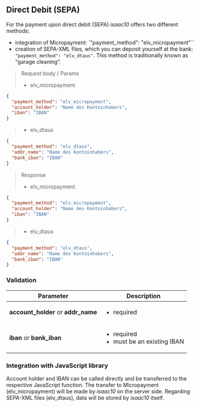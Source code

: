 ## Direct Debit (SEPA)

For the payment upon direct debit (SEPA) _isaac10_ offers two different methods:

* integration of Micropayment: `"payment_method": "elv_micropayment"``
* creation of SEPA-XML files, which you can deposit yourself at the bank: `"payment_method": "elv_dtaus"`. This method is traditionally known as "garage cleaning".


> Request body / Params
>
> - elv_micropayment

```json
{
  "payment_method": "elv_micropayment",
  "account_holder": "Name des Kontoinhabers",
  "iban": "IBAN"
}
```

> - elv_dtaus

```json
{
  "payment_method": "elv_dtaus",
  "addr_name": "Name des Kontoinhabers",
  "bank_iban": "IBAN"
}
```

> Response
>
> - elv_micropayment

```json
{
  "payment_method": "elv_micropayment",
  "account_holder": "Name des Kontoinhabers",
  "iban": "IBAN"
}
```

> - elv_dtaus

```json
{
  "payment_method": "elv_dtaus",
  "addr_name": "Name des Kontoinhabers",
  "bank_iban": "IBAN"
}
```


### Validation

Parameter | Description
----------|-------------
**account_holder** or **addr_name**  | <ul> <li>required </li>  </ul>
**iban** or **bank_iban** | <ul> <li>required </li> <li>must be an existing IBAN </li>  </ul>

### Integration with JavaScript library
Account holder and IBAN can be called directly and be transferred to the respective JavaScript function. The transfer to Micropayment (elv_micropayment) will be made by _isaac10_ on the server side. Regarding SEPA-XML files (elv_dtaus), data will be stored by _isaac10_ itself.
